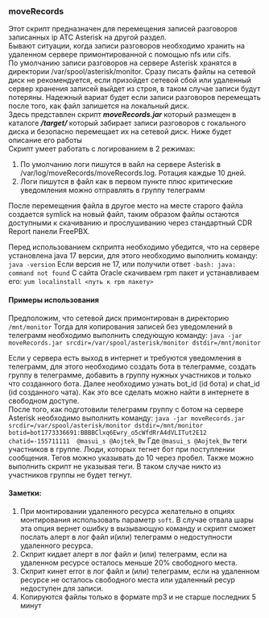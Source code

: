 ### moveRecords   

Этот скрипт предназначен для перемещения записей разговоров записанных ip АТС Asterisk на другой раздел.  
Бывают ситуации, когда записи разговоров необходимо хранить на удаленном сервере примонтированной с помощью nfs или cifs.   
По умолчанию записи разговоров на сервере Asterisk хранятся в директории /var/spool/asterisk/monitor.
Сразу писать файлы на сетевой диск не рекомендуется, если призойдет сетевой сбой или удаленный сервер хранения записей выйдет из строя, в таком случае записи будут потеряны. 
Надежный вариат будет если записи разговоров перемещать после того, как файл запишется на локальный диск.   
Здесь представлен скрипт ***moveRecords.jar*** который размещен в каталоге ***/target/*** который забирает записи разговоров с гокального диска и безопасно перемещает их на сетевой диск. Ниже будет описание его работы   
Скрипт умеет работать с логированием в 2 режимах:   
1. По умолчанию логи пишутся в вайл на сервере Asterisk в /var/log/moveRecords/moveRecords.log. Ротация каждые 10 дней.
2. Логи пишутся в файл как в первом пункте плюс критические уведомления можно отправлять в группу телеграмм   

После перемещения файла в другое место на месте старого файла создается symlick на новый файл, таким образом файлы остаются доступными к скачиванию и прослушиванию через стандартный CDR Report панели FreePBX.

Перед использованием скприпта необходимо убедится, что на сервере установлена java 17 версии, для этого необходимо выполнить команду:
```java -version```
Если версия не 17, или получили ответ ```-bash: java: command not found```
С сайта Oracle скачиваем rpm пакет и устанавливаем его:
```yum localinstall <путь к rpm пакету>```

#### Примеры использования
Предположим, что сетевой диск примонтирован в директорию ```/mnt/monitor```
Тогда для копирования записей без уведомлений в телеграмм необходимо выполнить следующую команду:
```java -jar moveRecords.jar srcdir=/var/spool/asterisk/monitor dstdir=/mnt/monitor```

Если у сервера есть выход в интернет и требуются уведомления в телеграмм, для этого необходимо создать бота в телеграмме, создать группу в телеграмме, добавить в группу нужных участников и только что созданного бота.
Далее необходимо узнать bot_id (id бота) и chat_id (id созданного чата). Как это все сделать можно найти в интернете в свободном доступе.   
После того, как подготовили телеграмм группу с ботом на сервере Asterisk необходимо выполнить команду:
```java -jar moveRecords.jar srcdir=/var/spool/asterisk/monitor dstdir=/mnt/monitor botid=bot1773336691:BBBBClxq6Ewry_o5cWfdRrA4dVLITut2E12 chatid=-155711111  @masui_s @Aojtek_Bw```
Где ```@masui_s @Aojtek_Bw``` теги участников в группе. Люди, которых тегнет бот при поступлении сообщения.
Тегов можно указывать до 10 через пробел. Также можно выполнить скрипт не указывая теги. В таком случае никто из участников группы не будет тегнут.

#### Заметки:
1. При монтировании удаленного ресурса желательно в опциях монтирования использовать параметр ```soft```. В случае отвала шары эта опция вернет ошибку в вызывающую команду и скрипт сможет послать алерт в лог файл и(или) телеграмм о недоступности удаленного ресурса.
2. Скприт кидает алерт в лог файл и (или) телеграмм, если на удаленном ресурсе осталось меньше 20% свободного места.
3. Скприт кинет error в лог файл и (или) телеграмм, если на удаленном ресурсе не осталось свободного места или удаленный ресур недоступен для записи.
4. Копируются файлы только в формате mp3 и не старше последних 5 минут 